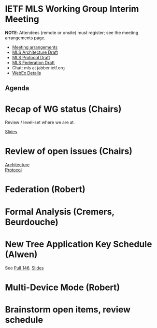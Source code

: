 # IETF MLS Working Group Interim Meeting

**NOTE**: Attendees (remote or onsite) must register; see the meeting arrangements page.

* [Meeting arrangements](README.md)
* [MLS Architecture Draft](https://github.com/mlswg/mls-architecture)
* [MLS Protocol Draft](https://github.com/mlswg/mls-protocol)
* [MLS Federation Draft](https://github.com/mlswg/mls-federation)
* Chat: mls at jabber.ietf.org
* [WebEx Details](README.md)

## Agenda

# Recap of WG status (Chairs)

Review / level-set where we are at.

[Slides](https://github.com/mlswg/wg-materials/raw/master/interim-2019-05/MLS%40MAY2019Interim.pdf)

# Review of open issues (Chairs)

[Architecture](https://github.com/mlswg/mls-architecture/issues) \
[Protocol](https://github.com/mlswg/mls-protocol/issues)

# Federation (Robert)

# Formal Analysis (Cremers, Beurdouche)

# New Tree Application Key Schedule (Alwen)

See [Pull 146](https://github.com/mlswg/mls-protocol/pull/146).
[Slides](https://github.com/mlswg/wg-materials/raw/master/interim-2019-05/Tree-Based%20Application%20Key%20Schedule.pdf)

# Multi-Device Mode (Robert)

# Brainstorm open items, review schedule
